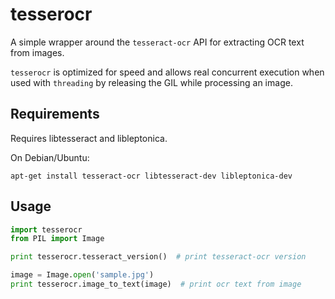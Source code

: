 # tesserocr
A simple wrapper around the `tesseract-ocr` API for extracting OCR text from images.

`tesserocr` is optimized for speed and allows real concurrent execution when used with `threading` by releasing the GIL while processing an image.

Requirements
------------
Requires libtesseract and libleptonica.

On Debian/Ubuntu:

`apt-get install tesseract-ocr libtesseract-dev libleptonica-dev`

Usage
-----
```python
import tesserocr
from PIL import Image

print tesserocr.tesseract_version()  # print tesseract-ocr version

image = Image.open('sample.jpg')
print tesserocr.image_to_text(image)  # print ocr text from image
```
